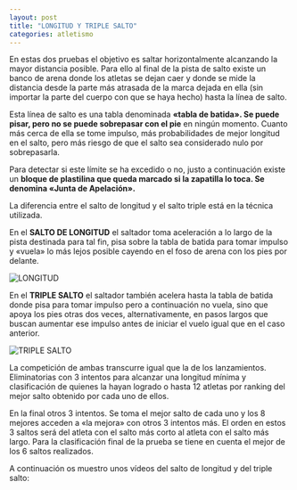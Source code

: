 ```yaml
---
layout: post
title: "LONGITUD Y TRIPLE SALTO"
categories: atletismo
---
```


En estas dos pruebas el objetivo es saltar horizontalmente alcanzando la mayor distancia posible. Para ello al final de la pista de salto existe un banco de arena donde los atletas se dejan caer y donde se mide la distancia desde la parte más atrasada de la marca dejada en ella (sin importar la parte del cuerpo con que se haya hecho) hasta la línea de salto.

Esta línea de salto es una tabla denominada **«tabla de batida». Se puede pisar, pero no se puede sobrepasar con el pie** en ningún momento. Cuanto más cerca de ella se tome impulso, más probabilidades de mejor longitud en el salto, pero más riesgo de que el salto sea considerado nulo por sobrepasarla.

Para detectar si este límite se ha excedido o no, justo a continuación existe un **bloque de plastilina que queda marcado si la zapatilla lo toca. Se denomina «Junta de Apelación».**

La diferencia entre el salto de longitud y el salto triple está en la técnica utilizada.

En el **SALTO DE LONGITUD** el saltador toma aceleración a lo largo de la pista destinada para tal fin, pisa sobre la tabla de batida para tomar impulso y «vuela» lo más lejos posible cayendo en el foso de arena con los pies por delante.

![LONGITUD](https://danieledufis.github.io/images_text/atletismo_salto%20longitud.jpg)

En el **TRIPLE SALTO** el saltador también acelera hasta la tabla de batida donde pisa para tomar impulso pero a continuación no vuela, sino que apoya los pies otras dos veces, alternativamente, en pasos largos que buscan aumentar ese impulso antes de iniciar el vuelo igual que en el caso anterior.

![TRIPLE SALTO](https://danieledufis.github.io/images_text/atletismo_triple%20salto.jpg)

La competición de ambas transcurre igual que la de los lanzamientos. Eliminatorias con 3 intentos para alcanzar una longitud mínima y clasificación de quienes la hayan logrado o hasta 12 atletas por ranking del mejor salto obtenido por cada uno de ellos.

En la final otros 3 intentos. Se toma el mejor salto de cada uno y los 8 mejores acceden a «la mejora» con otros 3 intentos más. El orden en estos 3 saltos será del atleta con el salto más corto al atleta con el salto más largo. Para la clasificación final de la prueba se tiene en cuenta el mejor de los 6 saltos realizados.

A continuación os muestro unos vídeos del salto de longitud y del triple salto:
